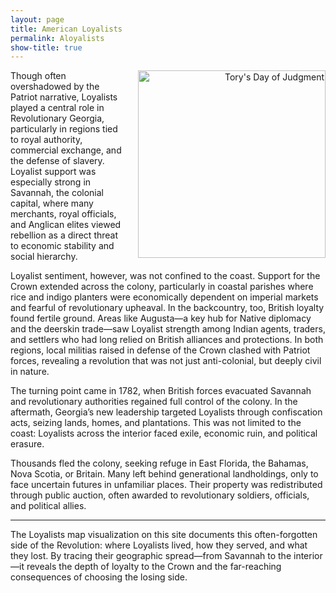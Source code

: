 ```yaml
---
layout: page
title: American Loyalists
permalink: Aloyalists
show-title: true
---
```


<p align="right">
    <img src="assets/img/assets/The-Tory’s-Day-of-Judgment.jpg" alt="Tory's Day of Judgment"
         style="float: right; margin: 0 0 1rem 1rem; width: 300px; height: auto;" />
<p>
Though often overshadowed by the Patriot narrative, Loyalists played a central role in Revolutionary Georgia, particularly in regions tied to royal authority, commercial exchange, and the defense of slavery. Loyalist support was especially strong in Savannah, the colonial capital, where many merchants, royal officials, and Anglican elites viewed rebellion as a direct threat to economic stability and social hierarchy.
</p>

Loyalist sentiment, however, was not confined to the coast. Support for the Crown extended across the colony, particularly in coastal parishes where rice and indigo planters were economically dependent on imperial markets and fearful of revolutionary upheaval. In the backcountry, too, British loyalty found fertile ground. Areas like Augusta—a key hub for Native diplomacy and the deerskin trade—saw Loyalist strength among Indian agents, traders, and settlers who had long relied on British alliances and protections. In both regions, local militias raised in defense of the Crown clashed with Patriot forces, revealing a revolution that was not just anti-colonial, but deeply civil in nature.

The turning point came in 1782, when British forces evacuated Savannah and revolutionary authorities regained full control of the colony. In the aftermath, Georgia’s new leadership targeted Loyalists through confiscation acts, seizing lands, homes, and plantations. This was not limited to the coast: Loyalists across the interior faced exile, economic ruin, and political erasure.

Thousands fled the colony, seeking refuge in East Florida, the Bahamas, Nova Scotia, or Britain. Many left behind generational landholdings, only to face uncertain futures in unfamiliar places. Their property was redistributed through public auction, often awarded to revolutionary soldiers, officials, and political allies.

---

The Loyalists map visualization on this site documents this often-forgotten side of the Revolution: where Loyalists lived, how they served, and what they lost. By tracing their geographic spread—from Savannah to the interior—it reveals the depth of loyalty to the Crown and the far-reaching consequences of choosing the losing side.
